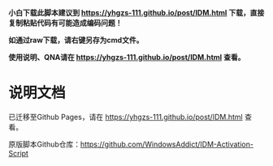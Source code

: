**小白下载此脚本建议到 https://yhgzs-111.github.io/post/IDM.html 下载，直接复制粘贴代码有可能造成编码问题！**

**如通过raw下载，请右键另存为cmd文件。**

**使用说明、QNA请在 https://yhgzs-111.github.io/post/IDM.html 查看。**

# 说明文档

已迁移至Github Pages，请在 https://yhgzs-111.github.io/post/IDM.html 查看。

原版脚本Github仓库：https://github.com/WindowsAddict/IDM-Activation-Script
